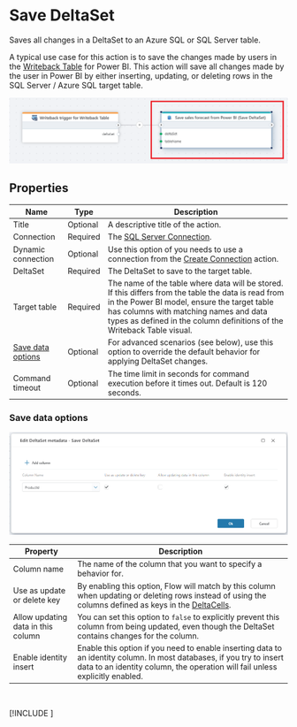 # Save DeltaSet

Saves all changes in a DeltaSet to an Azure SQL or SQL Server table.  

A typical use case for this action is to save the changes made by users in the [Writeback Table](../../../PowerBI/writeback-table/overview.md) for Power BI. This action will save all changes made by the user in Power BI by either inserting, updating, or deleting rows in the SQL Server / Azure SQL target table.

![img](/images/flow/sqlserver-save-deltaset.png)

## Properties
| Name         | Type      | Description                                 |
|--------------|-----------|---------------------------------------------|
| Title        | Optional  | A descriptive title of the action.          |
| Connection      | Required | The [SQL Server Connection](./connection.md).         |
| Dynamic connection | Optional | Use this option of you needs to use a connection from the [Create Connection](./create-connection.md) action. |
| DeltaSet     | Required  | The DeltaSet to save to the target table.   |
| Target table | Required  | The name of the table where data will be stored. If this differs from the table the data is read from in the Power BI model, ensure the target table has columns with matching names and data types as defined in the column definitions of the Writeback Table visual. |
| [Save data options](#save-data-options) | Optional | For advanced scenarios (see below), use this option to override the default behavior for applying DeltaSet changes.  |  
| Command timeout | Optional | The time limit in seconds for command execution before it times out. Default is 120 seconds.|

### Save data options

![img](/images/flow/deltaset-metadata-options.png)

| Property                 | Description                          |
|--------------------------|--------------------------------------|
| Column name              | The name of the column that you want to specify a behavior for.  |
| Use as update or delete key | By enabling this option, Flow will match by this column when updating or deleting rows instead of using the columns defined as keys in the [DeltaCells](../../api-reference/built-in-types/deltaset.md#deltacell).  |
| Allow updating data in this column | You can set this option to `false` to explicitly prevent this column from being updated, even though the DeltaSet contains changes for the column.   |
| Enable identity insert  | Enable this option if you need to enable inserting data to an identity column. In most databases, if you try to insert data to an identity column, the operation will fail unless explicitly enabled. |

<br/>

[!INCLUDE [](__videos.md)]